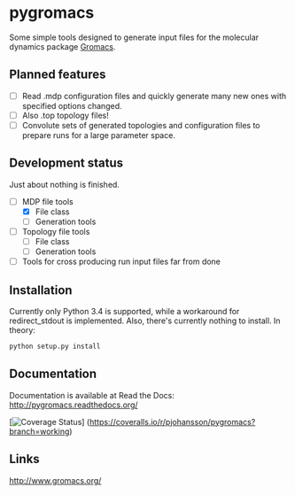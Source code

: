 pygromacs
=========
Some simple tools designed to generate input files for the molecular dynamics
package [Gromacs](http://www.gromacs.org/).

Planned features
----------
- [ ] Read .mdp configuration files and quickly generate many new ones with 
  specified options changed.
- [ ] Also .top topology files!
- [ ] Convolute sets of generated topologies and configuration files to prepare 
runs for a large parameter space.

Development status
------------------
Just about nothing is finished.
- [ ] MDP file tools
  - [x] File class
  - [ ] Generation tools
- [ ] Topology file tools
  - [ ] File class
  - [ ] Generation tools
- [ ] Tools for cross producing run input files far from done

Installation
------------
Currently only Python 3.4 is supported, while a workaround for redirect_stdout is implemented.
Also, there's currently nothing to install. In theory:

```bash
python setup.py install
```

Documentation
-------------
Documentation is available at Read the Docs: http://pygromacs.readthedocs.org/

[![Coverage Status](https://coveralls.io/repos/pjohansson/pygromacs/badge.png?branch=working)]
(https://coveralls.io/r/pjohansson/pygromacs?branch=working)

Links
-----
http://www.gromacs.org/
